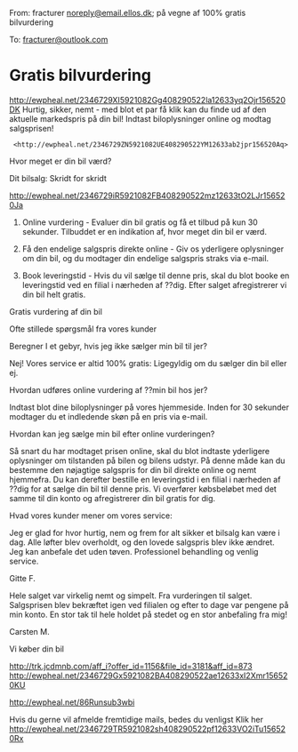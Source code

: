 From: fracturer <noreply@email.ellos.dk>; på vegne af 100% gratis bilvurdering

To: fracturer@outlook.com

# Gratis bilvurdering
<http://ewpheal.net/2346729XI5921082Gg408290522la12633yq2Ojr156520DK> 
Hurtig, sikker, nemt - med blot et par få klik kan du finde ud af den aktuelle markedspris på din bil! Indtast biloplysninger online og modtag salgsprisen! 
	
	 <http://ewpheal.net/2346729ZN5921082UE408290522YM12633ab2jpr156520Aq> 		

Hvor meget er din bil værd?

	

Dit bilsalg: Skridt for skridt

	
 <http://ewpheal.net/2346729iR5921082FB408290522mz12633tO2LJr156520Ja> 	

1. Online vurdering - Evaluer din bil gratis og få et tilbud på kun 30 sekunder. Tilbuddet er en indikation af, hvor meget din bil er værd.


	

2. Få den endelige salgspris direkte online - Giv os yderligere oplysninger om din bil, og du modtager din endelige salgspris straks via e-mail.


	

3. Book leveringstid - Hvis du vil sælge til denne pris, skal du blot booke en leveringstid ved en filial i nærheden af ??dig. Efter salget afregistrerer vi din bil helt gratis.


	
Gratis vurdering af din bil 	
	
	

Ofte stillede spørgsmål fra vores kunder


Beregner I et gebyr, hvis jeg ikke sælger min bil til jer?

Nej! Vores service er altid 100% gratis: Ligegyldig om du sælger din bil eller ej.


Hvordan udføres online vurdering af ??min bil hos jer?

Indtast blot dine biloplysninger på vores hjemmeside. Inden for 30 sekunder modtager du et indledende skøn på en pris via e-mail.


Hvordan kan jeg sælge min bil efter online vurderingen?

Så snart du har modtaget prisen online, skal du blot indtaste yderligere oplysninger om tilstanden på bilen og bilens udstyr. På denne måde kan du bestemme den nøjagtige salgspris for din bil direkte online og nemt hjemmefra. Du kan derefter bestille en leveringstid i en filial i nærheden af ??dig for at sælge din bil til denne pris. Vi overfører købsbeløbet med det samme til din konto og afregistrerer din bil gratis for dig. 

	

Hvad vores kunder mener om vores service:

	

Jeg er glad for hvor hurtig, nem og frem for alt sikker et bilsalg kan være i dag. Alle løfter blev overholdt, og den lovede salgspris blev ikke ændret. Jeg kan anbefale det uden tøven. Professionel behandling og venlig service.

	

Gitte F.

	

Hele salget var virkelig nemt og simpelt. Fra vurderingen til salget. Salgsprisen blev bekræftet igen ved filialen og efter to dage var pengene på min konto. En stor tak til hele holdet på stedet og en stor anbefaling fra mig!

	

Carsten M.

	
Vi køber din bil 	
	
	
 <http://trk.jcdmnb.com/aff_i?offer_id=1156&file_id=3181&aff_id=873> 
<http://ewpheal.net/2346729Gx5921082BA408290522ae12633xI2Xmr156520KU> 




































 <http://ewpheal.net/86Runsub3wbi>  
































































































































































































































































































Hvis du gerne vil afmelde fremtidige mails, bedes du venligst Klik her <http://ewpheal.net/2346729TR5921082sh408290522pf12633VO2iTu156520Rx>  

